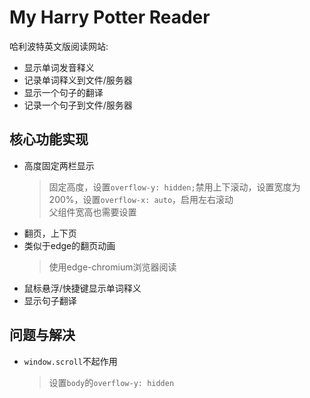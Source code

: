 # My Harry Potter Reader

哈利波特英文版阅读网站:

- 显示单词发音释义
- 记录单词释义到文件/服务器
- 显示一个句子的翻译
- 记录一个句子到文件/服务器

## 核心功能实现

- 高度固定两栏显示
   > 固定高度，设置`overflow-y: hidden;`禁用上下滚动，设置宽度为200%，设置`overflow-x: auto`，启用左右滚动  
   > 父组件宽高也需要设置
- 翻页，上下页
- 类似于edge的翻页动画
   > 使用edge-chromium浏览器阅读
- 鼠标悬浮/快捷键显示单词释义
- 显示句子翻译

## 问题与解决

- `window.scroll`不起作用
  > 设置`body`的`overflow-y: hidden`
